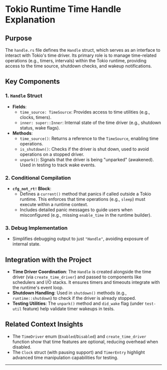 # Tokio Runtime Time Handle Explanation

## Purpose
The `handle.rs` file defines the `Handle` struct, which serves as an interface to interact with Tokio's time driver. Its primary role is to manage time-related operations (e.g., timers, intervals) within the Tokio runtime, providing access to the time source, shutdown checks, and wakeup notifications.

## Key Components

### 1. `Handle` Struct
- **Fields**:
  - `time_source: TimeSource`: Provides access to time utilities (e.g., clocks, timers).
  - `inner: super::Inner`: Internal state of the time driver (e.g., shutdown status, wake flags).
- **Methods**:
  - `time_source()`: Returns a reference to the `TimeSource`, enabling time operations.
  - `is_shutdown()`: Checks if the driver is shut down, used to avoid operations on a stopped driver.
  - `unpark()`: Signals that the driver is being "unparked" (awakened). Used in testing to track wake events.

### 2. Conditional Compilation
- **`cfg_not_rt!` Block**:
  - Defines a `current()` method that panics if called outside a Tokio runtime. This enforces that time operations (e.g., `sleep`) must execute within a runtime context.
  - Includes detailed panic messages to guide users when misconfigured (e.g., missing `enable_time` in the runtime builder).

### 3. Debug Implementation
- Simplifies debugging output to just `"Handle"`, avoiding exposure of internal state.

## Integration with the Project
- **Time Driver Coordination**: The `Handle` is created alongside the time driver (via `create_time_driver`) and passed to components like schedulers and I/O stacks. It ensures timers and timeouts integrate with the runtime's event loop.
- **Shutdown Handling**: Used in `shutdown()` methods (e.g., `runtime::shutdown`) to check if the driver is already stopped.
- **Testing Utilities**: The `unpark()` method and `did_wake` flag (under `test-util` feature) help validate timer wakeups in tests.

## Related Context Insights
- The `TimeDriver` enum (`Enabled`/`Disabled`) and `create_time_driver` function show that time features are optional, reducing overhead when disabled.
- The `Clock` struct (with pausing support) and `TimerEntry` highlight advanced time manipulation capabilities for testing.

---
